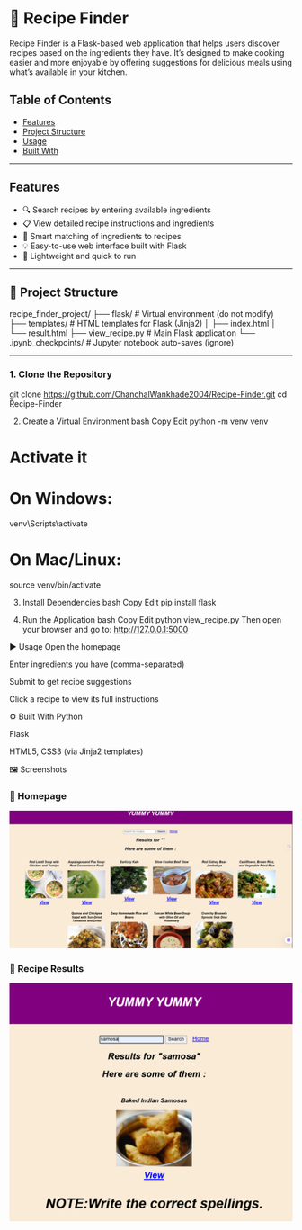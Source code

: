 # 🍲 Recipe Finder

Recipe Finder is a Flask-based web application that helps users discover recipes based on the ingredients they have. 
It’s designed to make cooking easier and more enjoyable by offering suggestions for delicious meals using what’s available in your kitchen.


##  Table of Contents

- [Features](#-features)
- [Project Structure](#-project-structure)
- [Usage](#-usage)
- [Built With](#-built-with)

---

##  Features

- 🔍 Search recipes by entering available ingredients
- 📋 View detailed recipe instructions and ingredients
- 🧠 Smart matching of ingredients to recipes
- 💡 Easy-to-use web interface built with Flask
- 🚀 Lightweight and quick to run

---

## 📁 Project Structure

recipe_finder_project/
├── flask/ # Virtual environment (do not modify)
├── templates/ # HTML templates for Flask (Jinja2)
│ ├── index.html
│ └── result.html
├── view_recipe.py # Main Flask application
└── .ipynb_checkpoints/ # Jupyter notebook auto-saves (ignore)

---

### 1. Clone the Repository

git clone https://github.com/ChanchalWankhade2004/Recipe-Finder.git
cd Recipe-Finder

2. Create a Virtual Environment
bash
Copy
Edit
python -m venv venv
# Activate it
# On Windows:
venv\Scripts\activate
# On Mac/Linux:
source venv/bin/activate

3. Install Dependencies
bash
Copy
Edit
pip install flask

5. Run the Application
bash
Copy
Edit
python view_recipe.py
Then open your browser and go to:
http://127.0.0.1:5000

▶️ Usage
Open the homepage

Enter ingredients you have (comma-separated)

Submit to get recipe suggestions

Click a recipe to view its full instructions

⚙️ Built With
Python

Flask

HTML5, CSS3 (via Jinja2 templates)

🖼 Screenshots
### 🔹 Homepage
![Homepage](homepage.png)

### 🔹 Recipe Results
![Result_page](result1.png)



